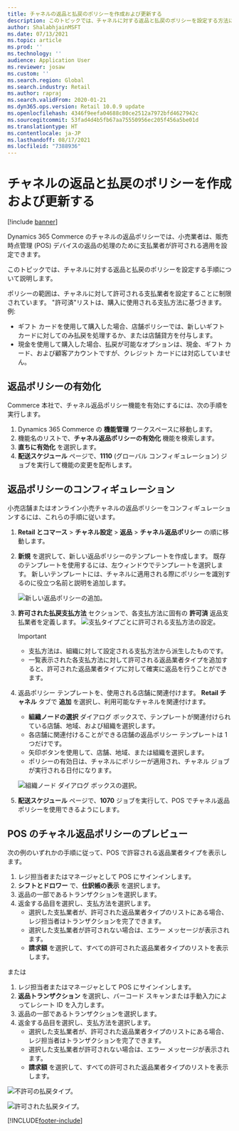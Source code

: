 ```yaml
---
title: チャネルの返品と払戻のポリシーを作成および更新する
description: このトピックでは、チャネルに対する返品と払戻のポリシーを設定する方法について説明します。
author: ShalabhjainMSFT
ms.date: 07/13/2021
ms.topic: article
ms.prod: ''
ms.technology: ''
audience: Application User
ms.reviewer: josaw
ms.custom: ''
ms.search.region: Global
ms.search.industry: Retail
ms.author: rapraj
ms.search.validFrom: 2020-01-21
ms.dyn365.ops.version: Retail 10.0.9 update
ms.openlocfilehash: 4346f9eefa04688c80ce2512a7972bfd4627942c
ms.sourcegitcommit: 53fad4d4b5fb67aa75550956ec205f456a5be01d
ms.translationtype: HT
ms.contentlocale: ja-JP
ms.lasthandoff: 08/17/2021
ms.locfileid: "7388936"
---
```

# <a name="create-and-update-a-returns-and-refunds-policy-for-a-channel"></a>チャネルの返品と払戻のポリシーを作成および更新する

[!include [banner](includes/banner.md)]

Dynamics 365 Commerce のチャネルの返品ポリシーでは、小売業者は、販売時点管理 (POS) デバイスの返品の処理のために支払業者が許可される適用を設定できます。  

このトピックでは、チャネルに対する返品と払戻のポリシーを設定する手順について説明します。

ポリシーの範囲は、チャネルに対して許可される支払業者を設定することに制限されています。 "許可済"リストは、購入に使用される支払方法に基づきます。 例:

- ギフト カードを使用して購入した場合、店舗ポリシーでは、新しいギフト カードに対してのみ払戻を処理するか、または店舗貸方を付与します。 
- 現金を使用して購入した場合、払戻が可能なオプションは、現金、ギフト カード、および顧客アカウントですが、クレジット カードには対応していません。 

## <a name="enable-return-policy"></a>返品ポリシーの有効化

Commerce 本社で、チャネル返品ポリシー機能を有効にするには、次の手順を実行します。

1. Dynamics 365 Commerce の **機能管理** ワークスペースに移動します。
1. 機能名のリストで、**チャネル返品ポリシーの有効化** 機能を検索します。
1. **直ちに有効化** を選択します。
1. **配送スケジュール** ページで、**1110** (グローバル コンフィギュレーション) ジョブを実行して機能の変更を配布します。

## <a name="configure-return-policy"></a>返品ポリシーのコンフィギュレーション

小売店舗またはオンライン小売チャネルの返品ポリシーをコンフィギュレーションするには、これらの手順に従います。

1. **Retail とコマース** \> **チャネル設定** \> **返品** \> **チャネル返品ポリシー** の順に移動します。

1. **新規** を選択して、新しい返品ポリシーのテンプレートを作成します。 既存のテンプレートを使用するには、左ウィンドウでテンプレートを選択します。 新しいテンプレートには、チャネルに適用される際にポリシーを識別するのに役立つ名前と説明を追加します。

   ![新しい返品ポリシーの追加。](media/Return-policy-page1.png)
     
   
1. **許可された払戻支払方法** セクションで、各支払方法に固有の **許可済** 返品支払業者を定義します。
   ![支払タイプごとに許可される支払方法の設定。](media/Return-policy-page2.png)
   
    > [!IMPORTANT]
    > - 支払方法は、組織に対して設定される支払方法から派生したものです。
    > - 一覧表示された各支払方法に対して許可される返品業者タイプを追加すると、許可された返品業者タイプに対して確実に返品を行うことができます。
    
1. 返品ポリシー テンプレートを、使用される店舗に関連付けます。 **Retail チャネル** タブで **追加** を選択し、利用可能なチャネルを関連付けます。 

    - **組織ノードの選択** ダイアログ ボックスで、テンプレートが関連付けられている店舗、地域、および組織を選択します。
    - 各店舗に関連付けることができる店舗の返品ポリシー テンプレートは 1 つだけです。
    - 矢印ボタンを使用して、店舗、地域、または組織を選択します。
    - ポリシーの有効日は、チャネルにポリシーが適用され、チャネル ジョブが実行される日付になります。 

    ![組織ノード ダイアログ ボックスの選択。](media/Return-policy-page3.png)

1. **配送スケジュール** ページで、**1070** ジョブを実行して、POS でチャネル返品ポリシーを使用できるようにします。

## <a name="preview-the-channel-return-policy-in-the-pos"></a>POS のチャネル返品ポリシーのプレビュー

次の例のいずれかの手順に従って、POS で許容される返品業者タイプを表示します。

1. レジ担当者またはマネージャとして POS にサインインします。
1. **シフトとドロワー** で、**仕訳帳の表示** を選択します。
1. 返品の一部であるトランザクションを選択します。 
1. 返金する品目を選択し、支払方法を選択します。  
    - 選択した支払業者が、許可された返品業者タイプのリストにある場合、レジ担当者はトランザクションを完了できます。
    - 選択した支払業者が許可されない場合は、エラー メッセージが表示されます。
    - **請求額** を選択して、すべての許可された返品業者タイプのリストを表示します。

または

1. レジ担当者またはマネージャとして POS にサインインします。
1. **返品トランザクション** を選択し、バーコード スキャンまたは手動入力によってレシート ID を入力します。 
1. 返品の一部であるトランザクションを選択します。 
1. 返金する品目を選択し、支払方法を選択します。  
    - 選択した支払業者が、許可された返品業者タイプのリストにある場合、レジ担当者はトランザクションを完了できます。
    - 選択した支払業者が許可されない場合は、エラー メッセージが表示されます。
    - **請求額** を選択して、すべての許可された返品業者タイプのリストを表示します。

![不許可の払戻タイプ。](media/Return-policy-page6.png)



![許可された払戻タイプ。](media/Return-policy-page5.png)


[!INCLUDE[footer-include](../includes/footer-banner.md)]
